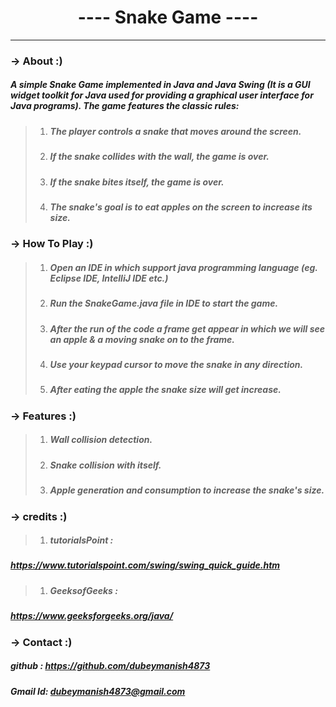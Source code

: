 # <center> ----     **Snake Game**    ---- </center>
***
### -> About :)
##### A simple Snake Game implemented in Java and Java Swing (It is a GUI widget toolkit for Java used for providing a graphical user interface for Java programs). The game features the classic rules:

> 1. #####  The player controls a snake that moves around the screen.
> 1. #####  If the snake collides with the wall, the game is over.
> 1. #####  If the snake bites itself, the game is over.
> 1. #####  The snake's goal is to eat apples on the screen to increase its size.

###  -> How To Play :)
> 1. #####   Open an IDE in which support java programming language (eg. Eclipse IDE, IntelliJ IDE etc.)
> 1. #####  Run the SnakeGame.java file in IDE to start the game.
> 1. #####  After the run of the code a frame get appear in which we will see an apple & a moving snake on to the frame.
> 1. #####  Use your keypad cursor to move the snake in any direction.
> 1. #####  After eating the apple the snake size will get increase.

### -> Features :)
> 1. #####  Wall collision detection.
> 1. #####  Snake collision with itself.
> 1. #####  Apple generation and consumption to increase the snake's size.

### -> credits :)
> 1. #####  tutorialsPoint :
##### https://www.tutorialspoint.com/swing/swing_quick_guide.htm

> 1. #####  GeeksofGeeks :
##### https://www.geeksforgeeks.org/java/


### -> Contact :)
##### github : https://github.com/dubeymanish4873
##### Gmail Id: dubeymanish4873@gmail.com

